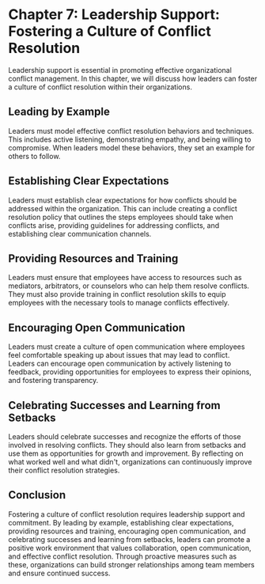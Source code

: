 Chapter 7: Leadership Support: Fostering a Culture of Conflict Resolution
=========================================================================

Leadership support is essential in promoting effective organizational conflict management. In this chapter, we will discuss how leaders can foster a culture of conflict resolution within their organizations.

Leading by Example
------------------

Leaders must model effective conflict resolution behaviors and techniques. This includes active listening, demonstrating empathy, and being willing to compromise. When leaders model these behaviors, they set an example for others to follow.

Establishing Clear Expectations
-------------------------------

Leaders must establish clear expectations for how conflicts should be addressed within the organization. This can include creating a conflict resolution policy that outlines the steps employees should take when conflicts arise, providing guidelines for addressing conflicts, and establishing clear communication channels.

Providing Resources and Training
--------------------------------

Leaders must ensure that employees have access to resources such as mediators, arbitrators, or counselors who can help them resolve conflicts. They must also provide training in conflict resolution skills to equip employees with the necessary tools to manage conflicts effectively.

Encouraging Open Communication
------------------------------

Leaders must create a culture of open communication where employees feel comfortable speaking up about issues that may lead to conflict. Leaders can encourage open communication by actively listening to feedback, providing opportunities for employees to express their opinions, and fostering transparency.

Celebrating Successes and Learning from Setbacks
------------------------------------------------

Leaders should celebrate successes and recognize the efforts of those involved in resolving conflicts. They should also learn from setbacks and use them as opportunities for growth and improvement. By reflecting on what worked well and what didn't, organizations can continuously improve their conflict resolution strategies.

Conclusion
----------

Fostering a culture of conflict resolution requires leadership support and commitment. By leading by example, establishing clear expectations, providing resources and training, encouraging open communication, and celebrating successes and learning from setbacks, leaders can promote a positive work environment that values collaboration, open communication, and effective conflict resolution. Through proactive measures such as these, organizations can build stronger relationships among team members and ensure continued success.
